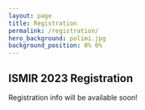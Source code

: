 ```yaml
---
layout: page
title: Registration
permalink: /registration/
hero_background: polimi.jpg
background_position: 0% 0%
---
```


## ISMIR 2023 Registration

Registration info will be available soon!
